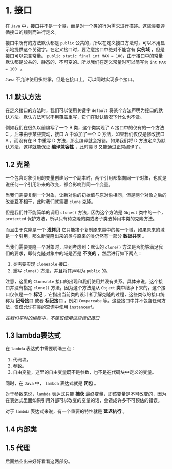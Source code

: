 # 1. 接口

在 `Java` 中，接口并不是一个类，而是对一个类的行为需求进行描述。这些类要遵循接口的规则而进行定义。

接口中所有的方法默认都是 `public` 公共的，所以在定义接口方法时，可以不用显示地提供这个关键字。在定义接口时，要注意接口中绝对不能含有 **实例域** ，但是接口可以包含常量。 `public static final int MAX = 100`，由于接口中的常量默认都是公共的、静态的、不可变的。所以我们在定义常量时可以简写为 `int MAX = 100 ` 。

`Java` 不允许使用多继承，但是在接口上，可以同时实现多个接口。

## 1.1 默认方法

在定义接口的方法时，我们可以使用关键字 `default` 将某个方法声明为接口的默认方法。默认方法可以不用覆盖重写，它们在默认情况下什么也不做。

例如我们在很久以前编写了一个 B 类，这个类实现了 A 接口中的仅有的一个方法 C ，后来由于某些变动，接口 A 中添加了一个 D 方法，如果我们仅仅是修改接口 A ，而没有在 B 中重写 D 方法，那么编译就会报错。如果我们将 D 方法定义为默认方法，这样就能保证 **编译兼容性** ，此时类 B 又能通过正常编译了。

## 1.2 克隆

一个包含对象引用的变量创建另一个副本时，两个引用都指向同一个对象，也就是说任何一个引用带来的改变，都会影响到同一个变量。

当我们需要复制一个对象，让新对象的初始值与原对象相同，但是两个对象之后的改变互不相干，此时我们就需要 `clone` 克隆。

但是我们并不能简单的调用 `clone()` 方法，因为这个方法是 `Object` 类中的一个，`protected` 保护方法，所以只有待克隆的类或者子类去掉用本类的克隆方法。

而且由于克隆是一个 **浅拷贝** 它只能挨个复制原来类中的每一个域，如果原来的域是一个引用，那么新克隆出来的类与原来的类仍然有一部分 **数据共享** 。

当我们需要克隆一个对象时，应到考虑到：默认的 `clone()` 方法是否能够满足我们的要求，即待克隆对象中的域是否是 **不变的** ，然后进行如下两点：

1. 类需要实现 `Cloneable` 接口。
2. 重写 `clone()` 方法，并且将其声明为 `public` 的。

注意，这里的 `Cloneable` 接口的出现和我们使用并没有关系。具体来说，这个接口并没有指定 `clone()` 方法，因为这个方法是从 `Object` 类中继承下来的，这个接口仅仅是一个 **标记** ，它指出当前类的设计者了解克隆的过程，这些类似的接口统称为 **记号接口** 或者 **标记接口** ，例如 `Compareabe` 等。这些接口中并不包含任何方法，仅仅允许在类的查询中使用 `instanceof`。

*在我们平时的编程中，不建议使用这些标记接口*

## 1.3 lambda表达式

在 `lambda` 表达式中需要明确三点：

1. 代码块。
2. 参数。
3. 自由变量，这里的自由变量既不是参数，也不是在代码块中定义的变量。

同时，在 `Java` 中， `lambda` 表达式就是 **闭包** 。

对于参数来说，`lambda` 表达式只能 **捕获** 最终变量，即该变量是不可改变的，因为在表达式里面如果引用外部可以改变的变量的话，会造成许多不可预估的错误。

对于 `lambda` 表达式来说，有一个重要的特性就是 **延迟执行** 。

## 1.4 内部类

## 1.5 代理

后面抽空出来好好看看这两部分。